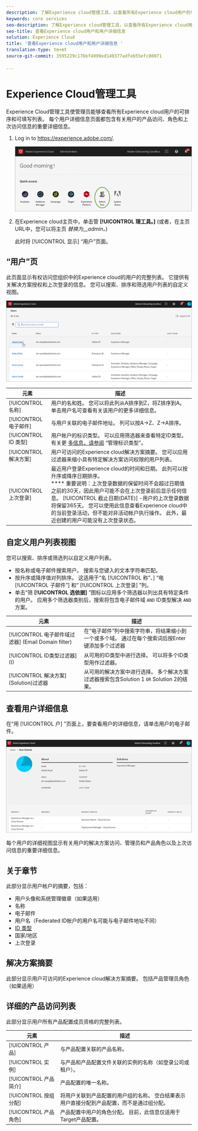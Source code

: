 ```yaml
---
description: 了解Experience cloud管理工具，以查看所有Experience cloud用户的可排序和可过滤列表。
keywords: core services
seo-description: 了解Experience cloud管理工具，以查看所有Experience cloud用户的可排序和可过滤列表。
seo-title: 查看Experience cloud用户和用户详细信息
solution: Experience Cloud
title: '查看Experience cloud用户和用户详细信息 '
translation-type: tm+mt
source-git-commit: 3595229c176bf4999ed149377adfeb55efc80071

---
```



# Experience Cloud管理工具

Experience Cloud管理工具使管理员能够查看所有Experience cloud用户的可排序和可填写列表。 每个用户详细信息页面都包含有关用户的产品访问、角色和上次访问信息的重要详细信息。  

1. Log in to <https://experience.adobe.com/>.

   ![](assets/admin-tool.png)

1. 在Experience cloud主页中，单击管 **[!UICONTROL 理工具。]** (或者，在主页URL中，您可以将主页 _替换为__admin。_)

   此时将 [!UICONTROL 显示] “用户”页面。

## “用户”页

此页面显示有权访问您组织中的Experience cloud的用户的完整列表。 它提供有关解决方案授权和上次登录的信息。 您可以搜索、排序和筛选用户列表的自定义视图。

![](assets/admin-tool-users.png)

| 元素 | 描述 |
|---|---|
| [!UICONTROL 名称] | 用户的名和姓。 您可以将此列从A排序到Z，将Z排序到A。 单击用户名可查看有关该用户的更多详细信息。 |
| [!UICONTROL 电子邮件] | 与用户关联的电子邮件地址。 列可以按A->Z、Z->A排序。 |
| [!UICONTROL ID 类型] | 用户帐户的标识类型。 可以应用筛选器来查看特定ID类型。 有关更 [多信息，请参阅](https://helpx.adobe.com/enterprise/using/identity.html) “管理标识类型”。 |
| [!UICONTROL 解决方案] | 用户可访问的Experience cloud解决方案摘要。 您可以应用过滤器来缩小具有特定解决方案访问权限的用户列表。 |
| [!UICONTROL 上次登录] | 最近用户登录Experience cloud的时间和日期。 此列可以按升序或降序日期排序。 <br> **** 重要说明：上次登录数据的保留时间不会超过日期值之前的30天，因此用户可能不会在上次登录前后显示任何信息。 [!UICONTROL 截止日期(DATE)] -用户的上次登录数据将保留365天。 您可以使用此信息查看Experience cloud中的当前登录活动，但不能对非活动帐户执行操作。 此外，最近创建的用户可能没有上次登录状态。 |

## 自定义用户列表视图

您可以搜索、排序或筛选列以自定义用户列表。

* 按名称或电子邮件搜索用户。 搜索与您键入的文本字符串匹配。
* 按升序或降序值对列排序。 这适用于“名 [!UICONTROL 称”、] “电 [!UICONTROL 子邮件”] 和“ [!UICONTROL 上次登录] ”列。
* 单击“筛 **[!UICONTROL 选依据]** ”图标以应用多个筛选器以列出具有特定条件的用户。 应用多个筛选器类别后，搜索将包含电子邮件域 `AND` ID类型解决 `AND` 方案。

| 元素 | 描述 |
|---------|----------|
| [!UICONTROL 电子邮件域过滤器] (Email Domain filter) | 在“电子邮件”列中搜索字符串，将结果缩小到一个或多个域。 通过在每个搜索词后按Enter键添加多个过滤器 |
| [!UICONTROL ID类型过滤器] (I) | 从可用的ID类型中进行选择。 可以将多个ID类型用作过滤器。 |
| [!UICONTROL 解决方案] (Solution)过滤器 | 从可用的解决方案中进行选择。 多个解决方案过滤器搜索包含Solution 1 `OR` Solution 2的结果。 |

## 查看用户详细信息

在“用 [!UICONTROL 户] ”页面上，要查看用户的详细信息，请单击用户的电子邮件。

![](assets/admin-tool-user-details.png)

每个用户的详细视图显示有关用户的解决方案访问、管理员和产品角色以及上次访问信息的重要详细信息。

## 关于章节

此部分显示用户帐户的摘要，包括：

* 用户头像和系统管理徽章（如果适用）
* 名称
* 电子邮件
* 用户名（Federated ID帐户的用户名可能与电子邮件地址不同）
* [ID 类型](https://helpx.adobe.com/enterprise/using/identity.html)
* 国家/地区
* 上次登录

## 解决方案摘要

此部分显示用户可访问的Experience cloud解决方案摘要。 包括产品管理员角色（如果适用）

## 详细的产品访问列表

此部分显示用户所有产品配置成员资格的完整列表。

| 元素 | 描述 |
|---------|----------|
| [!UICONTROL 产品] | 与产品配置关联的产品名称。 |
| [!UICONTROL 实例] | 与产品和产品配置文件关联的实例的名称（如登录公司或租户）。 |
| [!UICONTROL 产品简介] | 产品配置的唯一名称。 |
| [!UICONTROL 按组分配] | 将用户关联到产品配置的用户组的名称。 空白结果表示用户直接分配到产品配置，而不是通过组分配。 |
| [!UICONTROL 产品角色] | 产品配置中用户的角色分配。 目前，此信息仅适用于Target产品配置。 |
